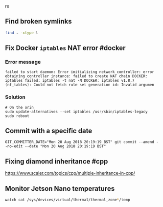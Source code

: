re
## Find broken symlinks
```bash
find . -xtype l
```

## Fix Docker `iptables`  NAT error #docker
### Error message
```
failed to start daemon: Error initializing network controller: error obtaining controller instance: failed to create NAT chain DOCKER: iptables failed: iptables -t nat -N DOCKER: iptables v1.8.7 (nf_tables): Could not fetch rule set generation id: Invalid argumen
```
### Solution
```
# On the orin
sudo update-alternatives --set iptables /usr/sbin/iptables-legacy
sudo reboot
```

## Commit with a specific date
```
GIT_COMMITTER_DATE="Mon 20 Aug 2018 20:19:19 BST" git commit --amend --no-edit --date "Mon 20 Aug 2018 20:19:19 BST"
```

## Fixing diamond inheritance #cpp

https://www.scaler.com/topics/cpp/multiple-inheritance-in-cpp/

## Monitor Jetson Nano temperatures
```bash
watch cat /sys/devices/virtual/thermal/thermal_zone*/temp
```
